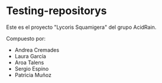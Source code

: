 # Testing-repositorys
Este es el proyecto "Lycoris Squamigera" del grupo AcidRain.

Compuesto por: 
- Andrea Cremades
- Laura García
- Aroa Talens
- Sergio Espino
- Patricia Muñoz